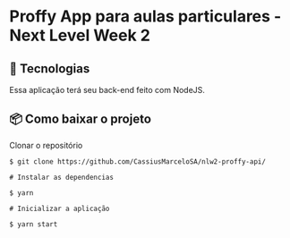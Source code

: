 # Proffy App para aulas particulares - Next Level Week 2

## 🚀 Tecnologias

Essa aplicação terá seu back-end feito com NodeJS.

## 📦 Como baixar o projeto

Clonar o repositório

    $ git clone https://github.com/CassiusMarceloSA/nlw2-proffy-api/

    # Instalar as dependencias

    $ yarn

    # Inicializar a aplicação

    $ yarn start
